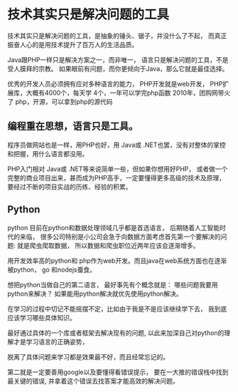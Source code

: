 # 技术其实只是解决问题的工具

技术其实只是解决问题的工具，是抽象的锤头、锯子，并没什么了不起，
而真正振奋人心的是用技术提升了百万人的生活品质。

Java跟PHP一样只是解决方案之一，而非唯一，
语言只是解决问题的工具，不是受人膜拜的宗教。
如果眼前有问题，而你更倾向于Java，那么它就是最佳选择。


优秀的开发人员必须拥有应对多种语言的能力，
PHP开发就是web开发，
PHP扩展库，大概有4000个，每天学 4个，一年可以学完php函数
2010年，团购网带火了 php，开源，可以拿到php的源代码



## 编程重在思想，语言只是工具。
程序员做网站也是一样，用PHP也好，用 Java或 .NET也罢，没有对整体的掌控和把握，用什么语言都没用。

PHP入门相对 Java或 .NET等来说简单一些，但如果你想用好PHP，
或者做一个完整的商业项目出来，甚而成为PHP高手，一定要懂得更多高级的技术及原理，
要经过不断的项目实战的历练、经验的积累。


## Python
python 目前在python和数据处理领域几乎都是首选语言，
后期随着人工智能时代的来临， 很多公司特别是小公司会急于向数据方面考虑首先第一个要解决的问题: 就是爬虫爬取数据， 
所以数据和爬虫职位近两年应该会逐渐增多。


用开发效率高的python和 php作为web开发。而且java在web系统方面也在逐渐被python， go 和nodejs蚕食。

想把python当做自己的第二语言， 最好事先有个概念就是：
  哪些问题我要用python来解决？
  如果能用python解决就优先使用python解决。

在学习的过程中切记不能摇摆不定，比如由于我是不是应该继续学下去， 我到底应该学习哪些具体知识。 


最好通过具体的一个库或者框架去解决现有的问题, 以此来加深自己对python的理解才是学习语言的正确姿势，

脱离了具体问题来学习都是效果最不好，而且经常忘记的。 

第二就是一定要善用google以及要懂得看错误提示，
要在一大推的错误栈中找到最关键的错误, 并拿着这个错误去找答案才能高效的解决问题。